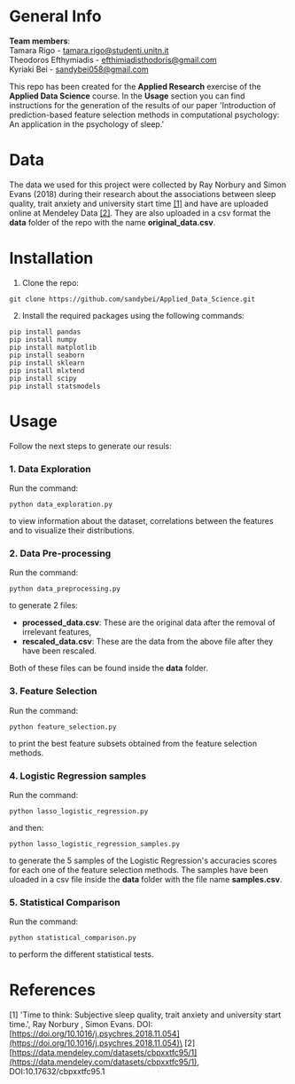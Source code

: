 # General Info
**Team members**:\
Tamara Rigo -  tamara.rigo@studenti.unitn.it\
Theodoros Efthymiadis - efthimiadisthodoris@gmail.com\
Kyriaki Bei - sandybei058@gmail.com

This repo has been created for the **Applied Research** exercise of the **Applied Data Science** course. In the **Usage** section you can find instructions for the generation of the results of our paper 'Introduction of prediction-based feature selection methods in computational psychology: An application in the psychology of sleep.'

# Data
The data we used for this project were collected by Ray Norbury and Simon Evans (2018) during their research about the associations between sleep quality, trait anxiety and university start time [[1]](https://doi.org/10.1016/j.psychres.2018.11.054) and have are uploaded online at Mendeley Data [[2]](https://data.mendeley.com/datasets/cbpxxtfc95/1). They are also uploaded in a csv format the **data** folder of the repo with the name **original_data.csv**. 


# Installation

1. Clone the repo:
```
git clone https://github.com/sandybei/Applied_Data_Science.git
```
2. Install the required packages using the following commands:

```
pip install pandas 
pip install numpy
pip install matplotlib
pip install seaborn
pip install sklearn
pip install mlxtend
pip install scipy
pip install statsmodels
```

# Usage
Follow the next steps to generate our resuls:
### 1. Data Exploration
Run the command:
```
python data_exploration.py
```
to view information about the dataset, correlations between the features and to visualize their distributions.


### 2. Data Pre-processing
Run the command:
```
python data_preprocessing.py
```
to generate 2 files:
* **processed_data.csv**: These are the original data after the removal of irrelevant features,
* **rescaled_data.csv**: These are the data from the above file after they have been rescaled.

Both of these files can be found inside the **data** folder.

### 3. Feature Selection
Run the command: 
```
python feature_selection.py
```
to print the best feature subsets obtained from the feature selection methods.

### 4. Logistic Regression samples
Run the command: 
```
python lasso_logistic_regression.py
```
and then:
```
python lasso_logistic_regression_samples.py
```
to generate the 5 samples of the Logistic Regression's accuracies scores for each one of the feature selection methods. The samples have been uloaded in a csv file inside the **data** folder with the file name **samples.csv**.

### 5. Statistical Comparison
Run the command: 
```
python statistical_comparison.py
```
to perform the different statistical tests.


# References
[1] 'Time to think: Subjective sleep quality, trait anxiety and university
start time.', Ray Norbury , Simon Evans. DOI: [https://doi.org/10.1016/j.psychres.2018.11.054](https://doi.org/10.1016/j.psychres.2018.11.054)\
[2] [https://data.mendeley.com/datasets/cbpxxtfc95/1](https://data.mendeley.com/datasets/cbpxxtfc95/1), DOI:10.17632/cbpxxtfc95.1
